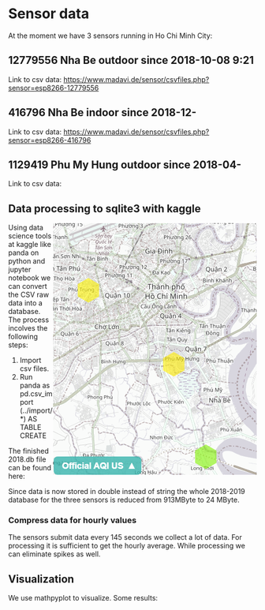 # Sensor data

At the moment we have 3 sensors running in Ho Chi Minh City:

## 12779556 Nha Be outdoor since 2018-10-08 9:21

Link to csv data: https://www.madavi.de/sensor/csvfiles.php?sensor=esp8266-12779556

## 416796 Nha Be indoor since 2018-12-

Link to csv data: https://www.madavi.de/sensor/csvfiles.php?sensor=esp8266-416796

## 1129419 Phu My Hung outdoor since 2018-04-

Link to csv data:

## Data processing to sqlite3 with kaggle

<img src="aqi-hcmc-2019-10-17.png" align="right">

Using data science tools at kaggle like panda on python and jupyter notebook we can convert the CSV raw data into a database. The process incolves the following steps: 

1. Import csv files.
2. Run panda as pd.csv_import (../import/*) AS TABLE CREATE

The finished 2018.db file can be found here:

Since data is now stored in double instead of string the whole 2018-2019 database for the three sensors is reduced from 913MByte to 24 MByte.

### Compress data for hourly values

The sensors submit data every 145 seconds we collect a lot of data. For processing it is sufficient to get the hourly average. While processing we can eliminate spikes as well.

## Visualization

We use mathpyplot to visualize. Some results:
